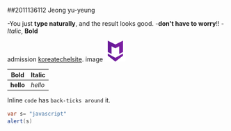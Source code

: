 ##2011136112 Jeong yu-yeung

-You just **type naturally**, and the result looks good.
-**don't have to worry**!!
 -*Italic*, **Bold**

admission [koreatechelsite][1].
image ![picture](https://github.com/adam-p/markdown-here/raw/master/src/common/images/icon48.png "Logo Title Text 1")

[1]:http://el.kut.ac.kr

|Bold| Italic |
|---|---|
|**hello**|*hello*|

Inline `code` has `back-ticks around` it. 

```java
var s= "javascript"
alert(s)
```
